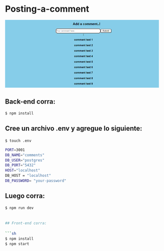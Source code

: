 # Posting-a-comment

![image](https://github.com/Qarola/Posting-a-comment/blob/main/post-a-comment.PNG)

## Back-end corra:

```sh
$ npm install
```
## Cree un archivo .env y agregue lo siguiente:

`$ touch .env` 

```sh
PORT=3001
DB_NAME="comments"
DB_USER="postgres"
DB_PORT="5432"
HOST="localhost"
DB_HOST = "localhost"
DB_PASSWORD= "your-password"
```
## Luego corra:

```sh
$ npm run dev


## Front-end corra:

```sh
$ npm install
$ npm start
```


